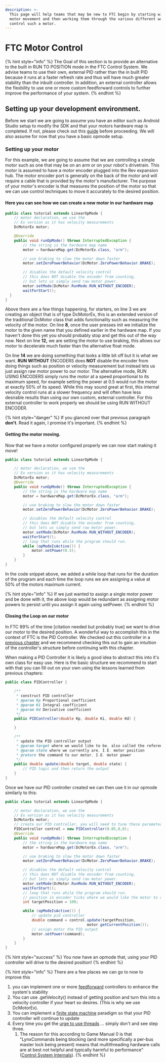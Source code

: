 ```yaml
---
description: >-
  This page will help teams that may be new to FTC begin by starting with basic
  motor movement and then working them through the various different ways to
  control such a motor.
---
```


# FTC Motor Control

{% hint style="info" %}
The Goal of this section is to provide an alternative to the built in RUN TO POSITION mode in the FTC Control System. We advise teams to use their own, external PID rather than the in built PID because it runs at a faster refresh rate and thus will have much greater stability than the inbuilt controller. In addition, an external controller allows the flexbility to use one or more custom feedforward controls to further improve the performance of your system.
{% endhint %}

## Setting up your development environment.

Before we start we are going to assume you have an editor such as Android Studio setup to modify the SDK and that your motors hardware map is completed. If not, please check out this [guide](https://gm0.org/en/latest/docs/software/using-android-studio.html) before proceeding. We will also assume for now that you have a basic opmode setup.

### Setting up your motor

For this example, we are going to assume that we are controlling a simple motor such as one that may be on an arm or on your robot's drivetrain. This motor is assumed to have a motor encoder plugged into the Rev expansion hub. The motor encoder port is generally on the back of the motor and will require a cable that is provided by the motor's manufacturer. The purpose of your motor's encoder is that measures the position of the motor so that we can use control techniques to move it accurately to the desired position.

#### Here you can see how we can create a new motor in our hardware map

```java
public class tutorial extends LinearOpMode {
	// motor declaration, we use the
	// Ex version as it has velocity measurements
	DcMotorEx motor;

	@Override
	public void runOpMode() throws InterruptedException {
		// the string is the hardware map name
		motor = hardwareMap.get(DcMotorEx.class, "arm");

		// use braking to slow the motor down faster
		motor.setZeroPowerBehavior(DcMotor.ZeroPowerBehavior.BRAKE);

		// disables the default velocity control
		// this does NOT disable the encoder from counting,
		// but lets us simply send raw motor power.
		motor.setMode(DcMotor.RunMode.RUN_WITHOUT_ENCODER);
		waitForStart();
  }
}
```

Above there are a few things happening, for starters, on line 3 we are creating an object that is of type DcMotorEx, this is an extended version of the traditional DcMotor class that adds functionality such as measuring the velocity of the motor. On line **8**, once the user presses init we initialize the motor to the given name that you defined earlier in the hardware map. If you haven't done this yet you should probably stop and get this out of the way now. Next on line **12,** we are setting the motor to use braking,  this allows our motor to decelerate much faster than the alternative float mode.

On line **14** we are doing something that looks a little bit off but it is what we want. **RUN WITHOUT** ENCODERS does **NOT** disable the encoder from doing things such as position or velocity measurement but instead lets us just assign raw motor power to our motor. The alternative mode, RUN USING ENCODERS simply runs the motor at a speed proportional to its maximum speed, for example setting the power at 0.5 would run the motor at exactly 50% of its speed. While this may sound great at first, this internal velocity control runs at a slower frequency and will often have less desirable results than using our own custom, external controller. For this external controller to work properly we should be using RUN WITHOUT ENCODER.

{% hint style="danger" %}
If you glanced over that previous paragraph **don't**. Read it again, I promise it's important.
{% endhint %}

#### Getting the motor moving.

Now that we have a motor configured properly we can now start making it move!

```java
public class tutorial extends LinearOpMode {

	// motor declaration, we use the
	// Ex version as it has velocity measurements
	DcMotorEx motor;
	@Override
	public void runOpMode() throws InterruptedException {
		// the string is the hardware map name
		motor = hardwareMap.get(DcMotorEx.class, "arm");

		// use braking to slow the motor down faster
		motor.setZeroPowerBehavior(DcMotor.ZeroPowerBehavior.BRAKE);

		// disables the default velocity control
		// this does NOT disable the encoder from counting,
		// but lets us simply send raw motor power.
		motor.setMode(DcMotor.RunMode.RUN_WITHOUT_ENCODER);
		waitForStart();
		// loop that runs while the program should run.
		while (opModeIsActive()) {
			motor.setPower(0.5);
		}
	}
}

```

In the code snippet above, we added a while loop that runs for the duration of the program and each time the loop runs we are assigning a value at 50% of the motors maximum current.

{% hint style="info" %}
If we just wanted to assign a single motor power and be done with it, the above loop would be redundant as assigning motor powers to persist until you assign it again using setPower.
{% endhint %}

#### Closing the Loop on our motor

In FTC 99% of the time \[citation needed but probably true] we want to drive our motor to the desired position. A wonderful way to accomplish this in the context of FTC is the PID Controller. We checked out this controller in a [previous chapter](../the-pid-controller/) and we recommend checking this out to gain an intuition of the controller's structure before continuing with this chapter.

When making a PID Controller it is likely a good idea to abstract this into it's own class for easy use. Here is the basic structure we recommend to start with that you can fill out on your own using the lessons learned from previous chapters:

```java
public class PIDController {

	/**
	 * construct PID controller
	 * @param Kp Proportional coefficient
	 * @param Ki Integral coefficient
	 * @param Kd Derivative coefficient
	 */
	public PIDController(double Kp, double Ki, double Kd) {

	}

	/**
	 * update the PID controller output
	 * @param target where we would like to be, also called the reference
	 * @param state where we currently are, I.E. motor position
	 * @return the command to our motor, I.E. motor power
	 */
	public double update(double target, double state) {
		// PID logic and then return the output
	}
}
```

Once we have our PID controller created we can then use it in our opmode similarly to this:

```java
public class tutorial extends LinearOpMode {

	// motor declaration, we use the
	// Ex version as it has velocity measurements
	DcMotorEx motor;
	// create our PID controller, you will need to tune these parameters
	PIDController control = new PIDController(0.05,0,0);
	@Override
	public void runOpMode() throws InterruptedException {
		// the string is the hardware map name
		motor = hardwareMap.get(DcMotorEx.class, "arm");

		// use braking to slow the motor down faster
		motor.setZeroPowerBehavior(DcMotor.ZeroPowerBehavior.BRAKE);

		// disables the default velocity control
		// this does NOT disable the encoder from counting,
		// but lets us simply send raw motor power.
		motor.setMode(DcMotor.RunMode.RUN_WITHOUT_ENCODER);
		waitForStart();
		// loop that runs while the program should run.
		// position in encoder ticks where we would like the motor to run
		int targetPosition = 100;

		while (opModeIsActive()) {
			// update pid controller
			double command = control.update(targetPosition,
			                         motor.getCurrentPosition());
			// assign motor the PID output
			motor.setPower(command);
		}
	}
}
```

{% hint style="success" %}
You now have an opmode that, using your PID controller will drive to the desired position!
{% endhint %}

{% hint style="info" %}
There are a few places we can go to now to improve this

1. you can implement one or more [feedforward](../feedforward-control.md) controllers to enhance the system's stability
2. You can use .getVelocity() instead of getting position and turn this into a velocity controller if your heart so desires. (This is why we use DcMotorEx).
3. You can implement a [finite state machine](https://gm0.org/en/latest/docs/software/finite-state-machines.html) paradigm so that your PID controller will continue to update
4. Every time you get the [urge to use threads](https://gm0.org/en/latest/docs/software/control-system-internals.html) ... simply don't and see step three.
   1. The reason for this according to Game Manual 0 is that "LynxCommands being blocking (and more specifically a per-bus master lock being present) means that multithreading hardware calls are at best not helpful and typically harmful to performance" ([Control System Internals](https://gm0.org/en/latest/docs/software/control-system-internals.html)).
{% endhint %}



####




